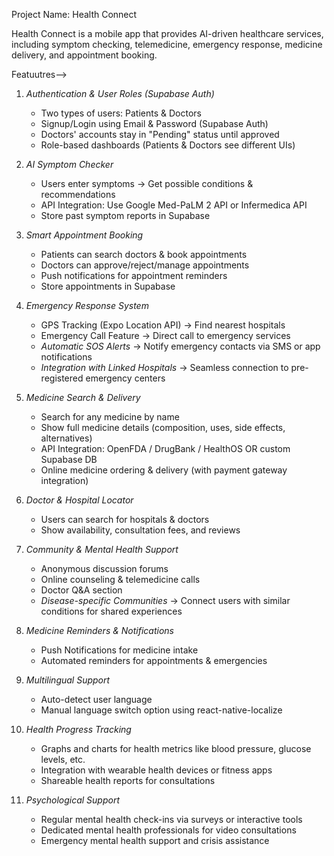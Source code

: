 Project Name: Health Connect

Health Connect is a mobile app that provides AI-driven healthcare services, including symptom checking, telemedicine, emergency response, medicine delivery, and appointment booking.



Featuutres-->

1. *Authentication & User Roles (Supabase Auth)*  
   - Two types of users: Patients & Doctors  
   - Signup/Login using Email & Password (Supabase Auth)  
   - Doctors' accounts stay in "Pending" status until approved  
   - Role-based dashboards (Patients & Doctors see different UIs)  

2. *AI Symptom Checker*  
   - Users enter symptoms → Get possible conditions & recommendations  
   - API Integration: Use Google Med-PaLM 2 API or Infermedica API  
   - Store past symptom reports in Supabase  

3. *Smart Appointment Booking*  
   - Patients can search doctors & book appointments  
   - Doctors can approve/reject/manage appointments  
   - Push notifications for appointment reminders  
   - Store appointments in Supabase  

4. *Emergency Response System*  
   - GPS Tracking (Expo Location API) → Find nearest hospitals  
   - Emergency Call Feature → Direct call to emergency services  
   - *Automatic SOS Alerts* → Notify emergency contacts via SMS or app notifications  
   - *Integration with Linked Hospitals* → Seamless connection to pre-registered emergency centers  

5. *Medicine Search & Delivery*  
   - Search for any medicine by name  
   - Show full medicine details (composition, uses, side effects, alternatives)  
   - API Integration: OpenFDA / DrugBank / HealthOS OR custom Supabase DB  
   - Online medicine ordering & delivery (with payment gateway integration)  

6. *Doctor & Hospital Locator*  
   - Users can search for hospitals & doctors  
   - Show availability, consultation fees, and reviews  

7. *Community & Mental Health Support*  
   - Anonymous discussion forums  
   - Online counseling & telemedicine calls  
   - Doctor Q&A section  
   - *Disease-specific Communities* → Connect users with similar conditions for shared experiences  

8. *Medicine Reminders & Notifications*  
   - Push Notifications for medicine intake  
   - Automated reminders for appointments & emergencies  

9. *Multilingual Support*  
   - Auto-detect user language  
   - Manual language switch option using react-native-localize  

10. *Health Progress Tracking*  
    - Graphs and charts for health metrics like blood pressure, glucose levels, etc.  
    - Integration with wearable health devices or fitness apps  
    - Shareable health reports for consultations  

11. *Psychological Support*  
    - Regular mental health check-ins via surveys or interactive tools  
    - Dedicated mental health professionals for video consultations  
    - Emergency mental health support and crisis assistance  
